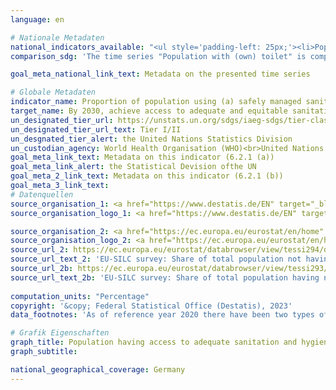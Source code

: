 ```yaml
---
language: en    

# Nationale Metadaten    
national_indicators_available: "<ul style='padding-left: 25px;'><li>Population with (own) toilet</li> <li> Population with (own) bathtub or shower</li></ul>"    
comparison_sdg: 'The time series "Population with (own) toilet" is compliant with the global metadata. The time series "Population with (own) bathtub or shower" provides additional information.'    

goal_meta_national_link_text: Metadata on the presented time series    

# Globale Metadaten    
indicator_name: Proportion of population using (a) safely managed sanitation services and (b) a hand-washing facility with soap and water    
target_name: By 2030, achieve access to adequate and equitable sanitation and hygiene for all and end open defecation, paying special attention to the needs of women and girls and those in vulnerable situations    
un_designated_tier_url: https://unstats.un.org/sdgs/iaeg-sdgs/tier-classification/    
un_designated_tier_url_text: Tier I/II    
un_desgnated_tier_alert: the United Nations Statistics Division    
un_custodian_agency: World Health Organisation (WHO)<br>United Nations International Children's Emergency Fund (UNICEF)    
goal_meta_link_text: Metadata on this indicator (6.2.1 (a))    
goal_meta_link_alert: the Statistical Devision ofthe UN    
goal_meta_2_link_text: Metadata on this indicator (6.2.1 (b))    
goal_meta_3_link_text:         
# Datenquellen
source_organisation_1: <a href="https://www.destatis.de/EN" target="_blank"> Federal Statistical Office (Destatis) </a>
source_organisation_logo_1: <a href="https://www.destatis.de/EN" target="_blank"><img src="https://g205sdgs.github.io/sdg-indicators/public/OrgImgEn/destatis.png" alt="Logo destatis" style="height:60px; width:148px"/></a>

source_organisation_2: <a href="https://ec.europa.eu/eurostat/en/home" target="_blank"> Statistical office of the European Union (Eurostat) </a>
source_organisation_logo_2: <a href="https://ec.europa.eu/eurostat/en/home" target="_blank"><img src="https://g205sdgs.github.io/sdg-indicators/public/OrgImgEn/eurostat.png" alt="Logo eurostat" style="height:60px; width:148px"/></a>
source_url_2: https://ec.europa.eu/eurostat/databrowser/view/tessi294/default/table?lang=en
source_url_text_2: 'EU-SILC survey: Share of total population not having indoor flushing toilet for the sole use of their household – Eurostat table [tessi294]'
source_url_2b: https://ec.europa.eu/eurostat/databrowser/view/tessi293/default/table?lang=en
source_url_text_2b: 'EU-SILC survey: Share of total population having neither a bath, nor a shower in their dwelling – Eurostat table [tessi293]'
    
computation_units: "Percentage"    
copyright: '&copy; Federal Statistical Office (Destatis), 2023'    
data_footnotes: 'As of reference year 2020 there have been two types of results: first and final results. The results currently shown are final results. The "Leben in Europa" survey (German name of the European Union Statistics on Income and Living Conditions - EU-SILC), which was conducted separately in the past, was integrated as a subsample into the microcensus in 2020. Comparing the data of reference year 2020 with those of previous years is not possible (break in the time series) as the voluntary survey was changed over to a partly compulsory survey and the composition of the sample was changed.<br>• Data is only available until 2020.'    

# Grafik Eigenschaften    
graph_title: Population having access to adequate sanitation and hygiene
graph_subtitle:     

national_geographical_coverage: Germany    
---
```


<span></span>